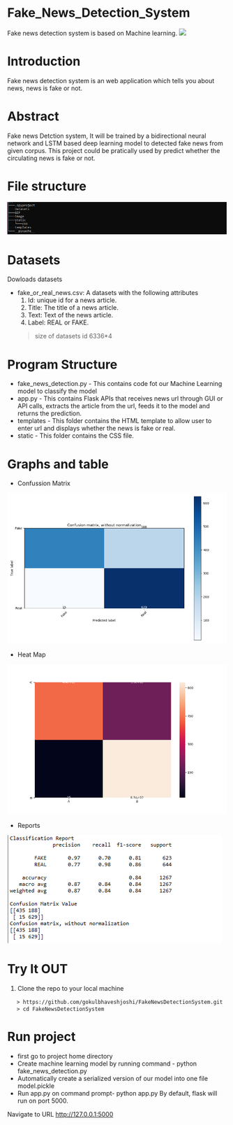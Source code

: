 # Fake_News_Detection_System
 Fake news detection system is based on Machine learning.
<img src="GIF/gif.gif">

# Introduction
Fake news detection system is an web application which tells you about news, news is fake or not.

# Abstract 
Fake news Detction system, It will be trained by a bidirectional neural network and LSTM based deep learning model to detected fake news from given corpus. This project could be pratically used by predict whether the circulating news is fake or not.

# File structure
<img src="image/file-structure.png">

# Datasets
Dowloads datasets 
* fake_or_real_news.csv: A datasets with the following attributes
  1. Id: unique id for a news article.
  2. Title: The title of a news article.
  3. Text: Text of the news article.
  4. Label: REAL or FAKE.
  > size of datasets id 6336*4


# Program Structure
* fake_news_detection.py - This contains code fot our Machine Learning model to classify the model 
* app.py - This contains Flask APIs that receives news url through GUI or API calls, extracts the article from the url, feeds it to the model and returns the prediction.
* templates - This folder contains the HTML template to allow user to enter url and displays whether the news is fake or real.
* static - This folder contains the CSS file.




# Graphs and table
* Confussion Matrix
<img src="image/confussion_matrix.png">

* Heat Map
<img src="image/Heat_map.png">

* Reports
<img src="image/Reports.png">

# Try It OUT
1. Clone the repo to your local machine
```
   > https://github.com/gokulbhaveshjoshi/FakeNewsDetectionSystem.git
   > cd FakeNewsDetectionSystem
```


# Run project
* first go to project home directory
* Create machine learning model by running command -
python fake_news_detection.py
* Automatically create a serialized version of our model into one file model.pickle
* Run app.py on command prompt-
python app.py
By default, flask will run on port 5000.

Navigate to URL http://127.0.0.1:5000 
